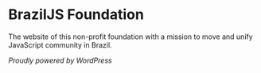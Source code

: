 # BrazilJS Foundation

The website of this non-profit foundation with a mission to move and unify JavaScript community in Brazil.

*Proudly powered by WordPress*